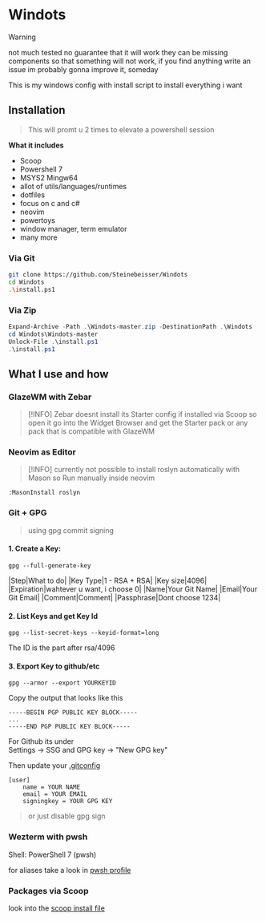# Windots

> [!WARNING]
> not much tested
> no guarantee that it will work
> they can be missing components so that something will not work, if you find anything write an issue
> im probably gonna improve it, someday

This is my windows config with install script to install everything i want

## Installation

> This will promt u 2 times to elevate a powershell session

**What it includes**

- Scoop
- Powershell 7
- MSYS2 Mingw64
- allot of utils/languages/runtimes
- dotfiles
- focus on c and c#
- neovim
- powertoys
- window manager, term emulator
- many more

### Via Git


```bash
git clone https://github.com/Steinebeisser/Windots
cd Windots
.\install.ps1
```

### Via Zip

```ps1
Expand-Archive -Path .\Windots-master.zip -DestinationPath .\Windots
cd Windots\Windots-master
Unlock-File .\install.ps1
.\install.ps1
```

## What I use and how

### GlazeWM with Zebar

> [!INFO] Zebar doesnt install its Starter config if installed via Scoop so open it go into the Widget Browser and get the Starter pack or any pack that is compatible with GlazeWM

### Neovim as Editor

> [!INFO] currently not possible to install roslyn automatically with Mason so Run manually inside neovim
```vim
:MasonInstall roslyn
```

### Git + GPG

> using gpg commit signing

#### 1. Create a Key:
```
gpg --full-generate-key
```

|Step|What to do|
|Key Type|1 - RSA + RSA|
|Key size|4096|
|Expiration|wahtever u want, i choose 0|
|Name|Your Git Name|
|Email|Your Git Email|
|Comment|Comment|
|Passphrase|Dont choose 1234|

#### 2. List Keys and get Key Id

```
gpg --list-secret-keys --keyid-format=long
```

The ID is the part after rsa/4096

#### 3. Export Key to github/etc

```
gpg --armor --export YOURKEYID
```

Copy the output that looks like this
```
-----BEGIN PGP PUBLIC KEY BLOCK-----
...
-----END PGP PUBLIC KEY BLOCK-----
```

For Github its under \
Settings -> SSG and GPG key -> "New GPG key"


Then update your [.gitconfig](.gitconfig)

```
[user]
    name = YOUR NAME
    email = YOUR EMAIL
    signingkey = YOUR GPG KEY
```

> or just disable gpg sign


### Wezterm with pwsh
Shell: PowerShell 7 (pwsh)

for aliases take a look in [pwsh profile](Microsoft.PowerShell_profile.ps1)

### Packages via Scoop

look into the [scoop install file](install_scripts/install_scoop.ps1)
